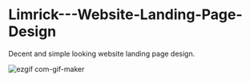 # Limrick---Website-Landing-Page-Design
Decent and simple looking website landing page design.

![ezgif com-gif-maker](https://user-images.githubusercontent.com/68277286/105171320-14373c00-5b44-11eb-8d3f-b3625319ea42.jpg)
